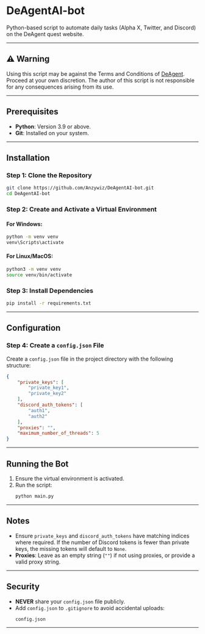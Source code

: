 
# DeAgentAI-bot

Python-based script to automate daily tasks (Alpha X, Twitter, and Discord) on the DeAgent quest website.

---

## ⚠️ Warning
Using this script may be against the Terms and Conditions of [DeAgent](https://deagent.ai/). Proceed at your own discretion. The author of this script is not responsible for any consequences arising from its use.

---

## Prerequisites
- **Python**: Version 3.9 or above.
- **Git**: Installed on your system.

---

## Installation

### Step 1: Clone the Repository
```bash
git clone https://github.com/Anzywiz/DeAgentAI-bot.git
cd DeAgentAI-bot
```

### Step 2: Create and Activate a Virtual Environment

#### For Windows:
```bash
python -m venv venv
venv\Scripts\activate
```

#### For Linux/MacOS:
```bash
python3 -m venv venv
source venv/bin/activate
```

### Step 3: Install Dependencies
```bash
pip install -r requirements.txt
```

---

## Configuration

### Step 4: Create a `config.json` File
Create a `config.json` file in the project directory with the following structure:

```json
{
    "private_keys": [
        "private_key1",
        "private_key2"
    ],
    "discord_auth_tokens": [
        "auth1",
        "auth2"
    ],
    "proxies": "",
    "maximum_number_of_threads": 5
}
```

---

## Running the Bot
1. Ensure the virtual environment is activated.
2. Run the script:
   ```bash
   python main.py
   ```

---

## Notes
- Ensure `private_keys` and `discord_auth_tokens` have matching indices where required. If the number of Discord tokens is fewer than private keys, the missing tokens will default to `None`.
- **Proxies**: Leave as an empty string (`""`) if not using proxies, or provide a valid proxy string.

---

## Security
- **NEVER** share your `config.json` file publicly.
- Add `config.json` to `.gitignore` to avoid accidental uploads:
   ```plaintext
   config.json
   ```

---
